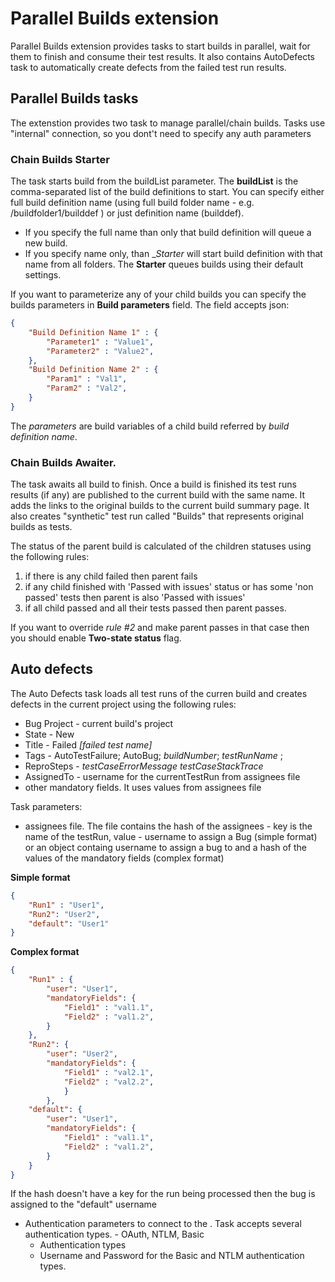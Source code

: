 # Parallel Builds extension

Parallel Builds extension provides tasks to start builds in parallel, wait for them to finish and consume their test results. It also contains AutoDefects task to automatically create defects from the failed test run results.

## Parallel Builds tasks
The extenstion provides two task to manage parallel/chain builds. Tasks use "internal" connection, so you dont't need to specify any auth parameters 


### Chain Builds Starter
The task starts build from the buildList parameter. The __buildList__ is the comma-separated list of the build definitions to start. 
You can specify either full build definition name (using full build folder name - e.g. /buildfolder1/builddef ) or just definition name (builddef). 
* If you specify the full name than only that build definition will queue a new build. 
* If you specify name only, than __Starter_ will start build definition with that name from all folders. 
The __Starter__ queues builds using their default settings.

If you want to parameterize any of your child builds you can specify the builds parameters in __Build parameters__ field. The field accepts json: 
```json
{
    "Build Definition Name 1" : {
        "Parameter1" : "Value1",
        "Parameter2" : "Value2",
    },
    "Build Definition Name 2" : {
        "Param1" : "Val1",
        "Param2" : "Val2",
    }
}
``` 
The _parameters_ are build variables of a child build referred by _build definition name_. 

### Chain Builds Awaiter. 
The task awaits all build to finish. Once a build is finished its test runs results (if any) are published to the current build with the same name. 
It adds the links to the original builds to the current build summary page. It also creates "synthetic" test run called "Builds" that represents original builds as tests. 

The status of the parent build is calculated of the children statuses using the following rules: 
1. if there is any child failed then parent fails
2. if any child finished with 'Passed with issues' status or has some 'non passed' tests then parent is also 'Passed with issues'
3. if all child passed and all their tests passed then parent passes. 

If you want to override _rule #2_ and make parent passes in that case then you should enable __Two-state status__ flag. 

## Auto defects
The Auto Defects task loads all test runs of the curren build and creates defects in the current project using the following rules:

* Bug Project - current build's project
* State - New
* Title - Failed _[failed test name]_
* Tags - AutoTestFailure; AutoBug; _buildNumber_; _testRunName_ ;
* ReproSteps - _testCaseErrorMessage_ _testCaseStackTrace_ 
* AssignedTo - username for the currentTestRun from assignees file
* other mandatory fields. It uses values from assignees file

Task parameters: 

* assignees file. The file contains the hash of the assignees - key is the name of the testRun, value - username to assign a Bug (simple format) or an object containg username to assign a bug to and a hash of the values of the mandatory fields (complex format)

__Simple format__
```json
{
    "Run1" : "User1",
    "Run2": "User2",
    "default": "User1"
}
``` 

__Complex format__
```json
{
    "Run1" : {
        "user": "User1",
        "mandatoryFields": {
            "Field1" : "val1.1",
            "Field2" : "val1.2",
        }
    },
    "Run2": {
        "user": "User2",
        "mandatoryFields": {
            "Field1" : "val2.1",
            "Field2" : "val2.2",
            }
        },
    "default": {
        "user": "User1",
        "mandatoryFields": {
            "Field1" : "val1.1",
            "Field2" : "val1.2",
        }
    }
}
``` 


If the hash doesn't have a key for the run being processed then the bug is assigned to the "default" username

* Authentication parameters to connect to the . Task accepts several authentication types. - OAuth, NTLM, Basic 
    * Authentication types
    * Username and Password for the Basic and NTLM authentication types.

